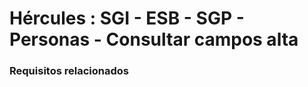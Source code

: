 # Hércules : SGI \- ESB \- SGP \- Personas \- Consultar campos alta



### Requisitos relacionados






